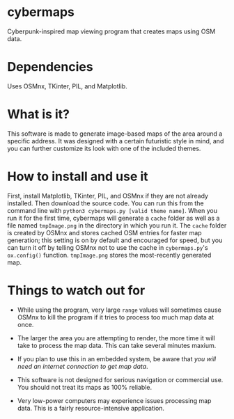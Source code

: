 # cybermaps
Cyberpunk-inspired map viewing program that creates maps using OSM data.

# Dependencies
Uses OSMnx, TKinter, PIL, and Matplotlib.

# What is it?
This software is made to generate image-based maps of the area around a specific address. It was designed with a certain futuristic style in mind, and you can further customize its look with one of the included themes.

# How to install and use it
First, install Matplotlib, TKinter, PIL, and OSMnx if they are not already installed. Then download the source code. You can run this from the command line with `python3 cybermaps.py [valid theme name]`.
When you run it for the first time, cybermaps will generate a `cache` folder as well as a file named `tmpImage.png` in the directory in which you run it. The `cache` folder is created by OSMnx and stores cached OSM entries for faster map generation; this setting is on by default and encouraged for speed, but you can turn it off by telling OSMnx not to use the cache in `cybermaps.py`'s `ox.config()` function. `tmpImage.png` stores the most-recently generated map.

# Things to watch out for
- While using the program, very large `range` values will sometimes cause OSMnx to kill the program if it tries to process too much map data at once.

- The larger the area you are attempting to render, the more time it will take to process the map data. This can take several minutes maxium.

- If you plan to use this in an embedded system, be aware that *you will need an internet connection to get map data*.

- This software is not designed for serious navigation or commercial use. You should not treat its maps as 100% reliable.

- Very low-power computers may experience issues processing map data. This is a fairly resource-intensive application.


